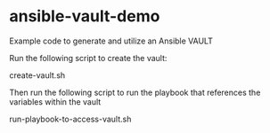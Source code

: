 # ansible-vault-demo
Example code to generate and utilize an Ansible VAULT

Run the following script to create the vault:

   create-vault.sh

Then run the following script to run the playbook that references the variables within the vault

   run-playbook-to-access-vault.sh

